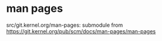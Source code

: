 # man pages

src/git.kernel.org/man-pages: submodule from https://git.kernel.org/pub/scm/docs/man-pages/man-pages 
